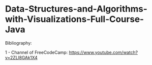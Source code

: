 # Data-Structures-and-Algorithms-with-Visualizations-Full-Course-Java


Bibliography:

1 - Channel of FreeCodeCamp:
https://www.youtube.com/watch?v=2ZLl8GAk1X4
